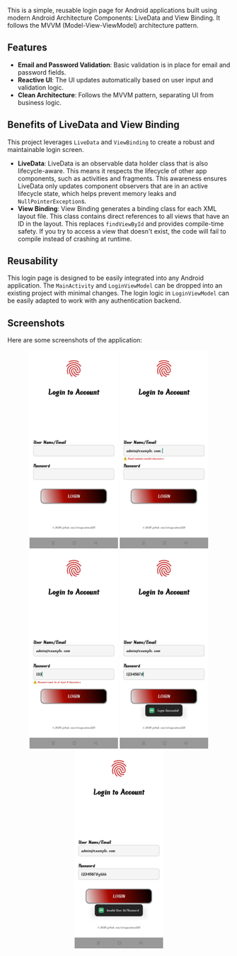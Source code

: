 This is a simple, reusable login page for Android applications built using modern Android Architecture Components: LiveData and View Binding. It follows the MVVM (Model-View-ViewModel) architecture pattern.

## Features

*   **Email and Password Validation**: Basic validation is in place for email and password fields.
*   **Reactive UI**: The UI updates automatically based on user input and validation logic.
*   **Clean Architecture**: Follows the MVVM pattern, separating UI from business logic.

## Benefits of LiveData and View Binding

This project leverages `LiveData` and `ViewBinding` to create a robust and maintainable login screen.

*   **LiveData**: LiveData is an observable data holder class that is also lifecycle-aware. This means it respects the lifecycle of other app components, such as activities and fragments. This awareness ensures LiveData only updates component observers that are in an active lifecycle state, which helps prevent memory leaks and `NullPointerException`s.
*   **View Binding**: View Binding generates a binding class for each XML layout file. This class contains direct references to all views that have an ID in the layout. This replaces `findViewById` and provides compile-time safety. If you try to access a view that doesn't exist, the code will fail to compile instead of crashing at runtime.

## Reusability

This login page is designed to be easily integrated into any Android application. The `MainActivity` and `LoginViewModel` can be dropped into an existing project with minimal changes. The login logic in `LoginViewModel` can be easily adapted to work with any authentication backend.

## Screenshots

Here are some screenshots of the application:

<div align="center">
  <img src="Screenshot_1.jpg" width="200"/>
  <img src="Screenshot_2.jpg" width="200"/>
  <img src="Screenshot_3.jpg" width="200"/>
  <img src="Screenshot_4.jpg" width="200"/>
  <img src="Screenshot_5.jpg" width="200"/>
</div>


